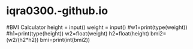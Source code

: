 # iqra0300.-github.io
#BMI Calculator 
height = input()
weight = input()
#w1=print(type(weight))
#h1=print(type(height))
w2=float(weight)
h2=float(height)
bmi2=(w2/(h2*h2))
bmi=print(int(bmi2))

